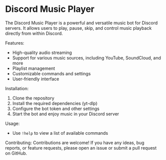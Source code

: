 # Discord Music Player
The Discord Music Player is a powerful and versatile music bot for Discord servers. It allows users to play, pause, skip, and control music playback directly from within Discord.

Features:
- High-quality audio streaming
- Support for various music sources, including YouTube, SoundCloud, and more
- Playlist management
- Customizable commands and settings
- User-friendly interface

Installation:
1. Clone the repository
2. Install the required dependencies (yt-dlp)
3. Configure the bot token and other settings
4. Start the bot and enjoy music in your Discord server

Usage:
- Use `!help` to view a list of available commands

Contributing:
Contributions are welcome! If you have any ideas, bug reports, or feature requests, please open an issue or submit a pull request on GitHub.
